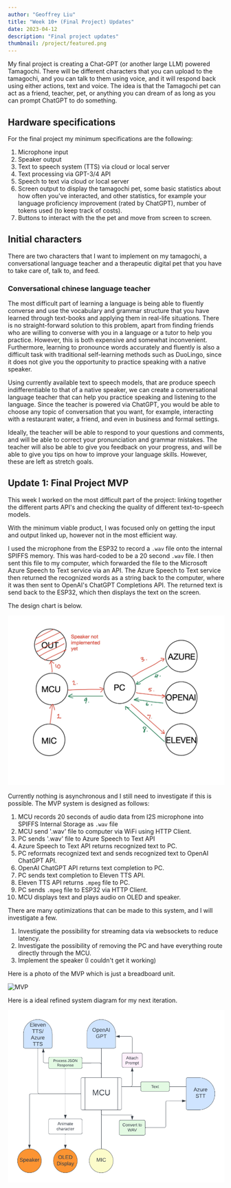 ```yaml
---
author: "Geoffrey Liu"
title: "Week 10+ (Final Project) Updates"
date: 2023-04-12
description: "Final project updates"
thumbnail: /project/featured.png
---
```


My final project is creating a Chat-GPT (or another large LLM) powered Tamagochi. There will be different characters that you can upload to the tamagochi, and you can talk to them using voice, and it will respond back using either actions, text and voice. The idea is that the Tamagochi pet can act as a friend, teacher, pet, or anything you can dream of as long as you can prompt ChatGPT to do something.

## Hardware specifications
For the final project my minimum specifications are the following:

1. Microphone input
2. Speaker output
3. Text to speech system (TTS) via cloud or local server
4. Text processing via GPT-3/4 API
5. Speech to text via cloud or local server
6. Screen output to display the tamagochi pet, some basic statistics about how often you've interacted, and other statistics, for example your language proficiency improvement (rated by ChatGPT), number of tokens used (to keep track of costs).
7. Buttons to interact with the the pet and move from screen to screen.

## Initial characters

There are two characters that I want to implement on my tamagochi, a conversational language teacher and a therapeutic digital pet that you have to take care of, talk to, and feed.

### Conversational chinese language teacher

The most difficult part of learning a language is being able to fluently converse and use the vocabulary and grammar structure that you have learned through text-books and applying them in real-life situations. There is no straight-forward solution to this problem, apart from finding friends who are willing to converse with you in a language or a tutor to help you practice. However, this is both expensive and somewhat inconvenient. Furthermore, learning to pronounce words accurately and fluently is also a difficult task with traditional self-learning methods such as DuoLingo, since it does not give you the opportunity to practice speaking with a native speaker.

Using currently available text to speech models, that are produce speech  indifferentiable to that of a native speaker, we can create a conversational language teacher that can help you practice speaking and listening to the language. Since the teacher is powered via ChatGPT, you would be able to choose any topic of conversation that you want, for example, interacting with a restaurant water, a friend, and even in business and formal settings.

Ideally, the teacher will be able to respond to your questions and comments, and will be able to correct your pronunciation and grammar mistakes. The teacher will also be able to give you feedback on your progress, and will be able to give you tips on how to improve your language skills. However, these are left as stretch goals.


## Update 1: Final Project MVP

This week I worked on the most difficult part of the project: linking together the different parts API's and checking the quality of different text-to-speech models.

With the minimum viable product, I was focused only on getting the input and output linked up, however not in the most efficient way.

I used the microphone from the ESP32 to record a `.wav` file onto the internal SPIFFS memory. This was hard-coded to be a 20 second `.wav` file. I then sent this file to my computer, which forwarded the file to the Microsoft Azure Speech to Text service via an API. The Azure Speech to Text service then returned the recognized words as a string back to the computer, where it was then sent to OpenAI's ChatGPT Completions API. The returned text is send back to the ESP32, which then displays the text on the screen.

The design chart is below.

![Design Chart](/project/mvp_design.jpg)

Currently nothing is asynchronous and I still need to investigate if this is possible. The MVP system is designed as follows:

1. MCU records 20 seconds of audio data from I2S microphone into SPIFFS Internal Storage as `.wav` file
2. MCU send '.wav' file to computer via WiFi using HTTP Client.
3. PC sends '.wav' file to Azure Speech to Text API
4. Azure Speech to Text API returns recognized text to PC.
5. PC reformats recognized text and sends recognized text to OpenAI ChatGPT API.
6. OpenAI ChatGPT API returns text completion to PC.
7. PC sends text completion to Eleven TTS API.
8. Eleven TTS API returns `.mpeg` file to PC.
9. PC sends `.mpeg` file to ESP32 via HTTP Client.
10. MCU displays text and plays audio on OLED and speaker.

There are many optimizations that can be made to this system, and I will investigate a few.

1. Investigate the possibility for streaming data via websockets to reduce latency. 
2. Investigate the possibility of removing the PC and have everything route directly through the MCU.
3. Implement the speaker (I couldn't get it working)

Here is a photo of the MVP which is just a breadboard unit.

![MVP](/project/mvp_photo.png)

Here is a ideal refined system diagram for my next iteration.

![System Design V2](/project/system_design_v2.png)
